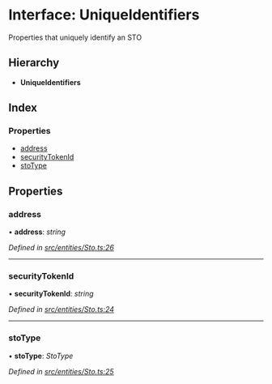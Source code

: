 # Interface: UniqueIdentifiers

Properties that uniquely identify an STO

## Hierarchy

* **UniqueIdentifiers**

## Index

### Properties

* [address](entities.uniqueidentifiers-6.md#address)
* [securityTokenId](entities.uniqueidentifiers-6.md#securitytokenid)
* [stoType](entities.uniqueidentifiers-6.md#stotype)

## Properties

###  address

• **address**: *string*

*Defined in [src/entities/Sto.ts:26](https://github.com/PolymathNetwork/polymath-sdk/blob/1abe1ae/src/entities/Sto.ts#L26)*

___

###  securityTokenId

• **securityTokenId**: *string*

*Defined in [src/entities/Sto.ts:24](https://github.com/PolymathNetwork/polymath-sdk/blob/1abe1ae/src/entities/Sto.ts#L24)*

___

###  stoType

• **stoType**: *StoType*

*Defined in [src/entities/Sto.ts:25](https://github.com/PolymathNetwork/polymath-sdk/blob/1abe1ae/src/entities/Sto.ts#L25)*

